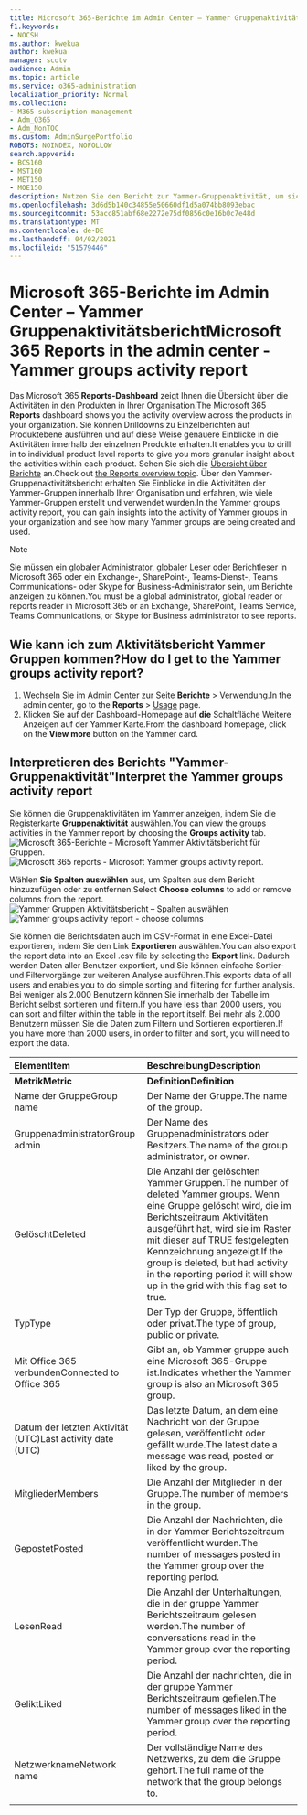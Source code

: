 ```yaml
---
title: Microsoft 365-Berichte im Admin Center – Yammer Gruppenaktivitätsbericht
f1.keywords:
- NOCSH
ms.author: kwekua
author: kwekua
manager: scotv
audience: Admin
ms.topic: article
ms.service: o365-administration
localization_priority: Normal
ms.collection:
- M365-subscription-management
- Adm_O365
- Adm_NonTOC
ms.custom: AdminSurgePortfolio
ROBOTS: NOINDEX, NOFOLLOW
search.appverid:
- BCS160
- MST160
- MET150
- MOE150
description: Nutzen Sie den Bericht zur Yammer-Gruppenaktivität, um sich über die Anzahl der Yammer-Gruppen, die in Ihrer Organisation erstellt und verwendet werden, sowie über deren Aktivitäten zu informieren.
ms.openlocfilehash: 3d6d5b140c34855e50660df1d5a074bb8093ebac
ms.sourcegitcommit: 53acc851abf68e2272e75df0856c0e16b0c7e48d
ms.translationtype: MT
ms.contentlocale: de-DE
ms.lasthandoff: 04/02/2021
ms.locfileid: "51579446"
---
```

# <a name="microsoft-365-reports-in-the-admin-center---yammer-groups-activity-report"></a><span data-ttu-id="ea958-103">Microsoft 365-Berichte im Admin Center – Yammer Gruppenaktivitätsbericht</span><span class="sxs-lookup"><span data-stu-id="ea958-103">Microsoft 365 Reports in the admin center - Yammer groups activity report</span></span>

<span data-ttu-id="ea958-104">Das Microsoft 365 **Reports-Dashboard** zeigt Ihnen die Übersicht über die Aktivitäten in den Produkten in Ihrer Organisation.</span><span class="sxs-lookup"><span data-stu-id="ea958-104">The Microsoft 365 **Reports** dashboard shows you the activity overview across the products in your organization.</span></span> <span data-ttu-id="ea958-105">Sie können Drilldowns zu Einzelberichten auf Produktebene ausführen und auf diese Weise genauere Einblicke in die Aktivitäten innerhalb der einzelnen Produkte erhalten.</span><span class="sxs-lookup"><span data-stu-id="ea958-105">It enables you to drill in to individual product level reports to give you more granular insight about the activities within each product.</span></span> <span data-ttu-id="ea958-106">Sehen Sie sich die [Übersicht über Berichte](activity-reports.md) an.</span><span class="sxs-lookup"><span data-stu-id="ea958-106">Check out [the Reports overview topic](activity-reports.md).</span></span> <span data-ttu-id="ea958-107">Über den Yammer-Gruppenaktivitätsbericht erhalten Sie Einblicke in die Aktivitäten der Yammer-Gruppen innerhalb Ihrer Organisation und erfahren, wie viele Yammer-Gruppen erstellt und verwendet wurden.</span><span class="sxs-lookup"><span data-stu-id="ea958-107">In the Yammer groups activity report, you can gain insights into the activity of Yammer groups in your organization and see how many Yammer groups are being created and used.</span></span>
  
> [!NOTE]
> <span data-ttu-id="ea958-108">Sie müssen ein globaler Administrator, globaler Leser oder Berichtleser in Microsoft 365 oder ein Exchange-, SharePoint-, Teams-Dienst-, Teams Communications- oder Skype for Business-Administrator sein, um Berichte anzeigen zu können.</span><span class="sxs-lookup"><span data-stu-id="ea958-108">You must be a global administrator, global reader or reports reader in Microsoft 365 or an Exchange, SharePoint, Teams Service, Teams Communications, or Skype for Business administrator to see reports.</span></span>  
 
## <a name="how-do-i-get-to-the-yammer-groups-activity-report"></a><span data-ttu-id="ea958-109">Wie kann ich zum Aktivitätsbericht Yammer Gruppen kommen?</span><span class="sxs-lookup"><span data-stu-id="ea958-109">How do I get to the Yammer groups activity report?</span></span>

1. <span data-ttu-id="ea958-110">Wechseln Sie im Admin Center zur Seite **Berichte** \> <a href="https://go.microsoft.com/fwlink/p/?linkid=2074756" target="_blank">Verwendung</a>.</span><span class="sxs-lookup"><span data-stu-id="ea958-110">In the admin center, go to the **Reports** \> <a href="https://go.microsoft.com/fwlink/p/?linkid=2074756" target="_blank">Usage</a> page.</span></span> 
2. <span data-ttu-id="ea958-111">Klicken Sie auf der Dashboard-Homepage auf **die** Schaltfläche Weitere Anzeigen auf der Yammer Karte.</span><span class="sxs-lookup"><span data-stu-id="ea958-111">From the dashboard homepage, click on the **View more** button on the Yammer card.</span></span>

  
## <a name="interpret-the-yammer-groups-activity-report"></a><span data-ttu-id="ea958-112">Interpretieren des Berichts "Yammer-Gruppenaktivität"</span><span class="sxs-lookup"><span data-stu-id="ea958-112">Interpret the Yammer groups activity report</span></span>

<span data-ttu-id="ea958-113">Sie können die Gruppenaktivitäten im Yammer anzeigen, indem Sie die Registerkarte **Gruppenaktivität** auswählen.</span><span class="sxs-lookup"><span data-stu-id="ea958-113">You can view the groups activities in the Yammer report by choosing the **Groups activity** tab.</span></span><br/><span data-ttu-id="ea958-114">![Microsoft 365-Berichte – Microsoft Yammer Aktivitätsbericht für Gruppen.](../../media/3afdafe5-9269-402e-8264-c7695ceb227d.png)</span><span class="sxs-lookup"><span data-stu-id="ea958-114">![Microsoft 365 reports - Microsoft Yammer groups activity report.](../../media/3afdafe5-9269-402e-8264-c7695ceb227d.png)</span></span>

<span data-ttu-id="ea958-115">Wählen **Sie Spalten auswählen** aus, um Spalten aus dem Bericht hinzuzufügen oder zu entfernen.</span><span class="sxs-lookup"><span data-stu-id="ea958-115">Select **Choose columns** to add or remove columns from the report.</span></span>  <br/> <span data-ttu-id="ea958-116">![Yammer Gruppen Aktivitätsbericht – Spalten auswählen](../../media/54744932-34fe-48c3-9779-1d10c3f05be1.png)</span><span class="sxs-lookup"><span data-stu-id="ea958-116">![Yammer groups activity report - choose columns](../../media/54744932-34fe-48c3-9779-1d10c3f05be1.png)</span></span>

<span data-ttu-id="ea958-117">Sie können die Berichtsdaten auch im CSV-Format in eine Excel-Datei exportieren, indem Sie den Link **Exportieren** auswählen.</span><span class="sxs-lookup"><span data-stu-id="ea958-117">You can also export the report data into an Excel .csv file by selecting the **Export** link.</span></span> <span data-ttu-id="ea958-118">Dadurch werden Daten aller Benutzer exportiert, und Sie können einfache Sortier- und Filtervorgänge zur weiteren Analyse ausführen.</span><span class="sxs-lookup"><span data-stu-id="ea958-118">This exports data of all users and enables you to do simple sorting and filtering for further analysis.</span></span> <span data-ttu-id="ea958-119">Bei weniger als 2.000 Benutzern können Sie innerhalb der Tabelle im Bericht selbst sortieren und filtern.</span><span class="sxs-lookup"><span data-stu-id="ea958-119">If you have less than 2000 users, you can sort and filter within the table in the report itself.</span></span> <span data-ttu-id="ea958-120">Bei mehr als 2.000 Benutzern müssen Sie die Daten zum Filtern und Sortieren exportieren.</span><span class="sxs-lookup"><span data-stu-id="ea958-120">If you have more than 2000 users, in order to filter and sort, you will need to export the data.</span></span> 
  
|<span data-ttu-id="ea958-121">Element</span><span class="sxs-lookup"><span data-stu-id="ea958-121">Item</span></span>|<span data-ttu-id="ea958-122">Beschreibung</span><span class="sxs-lookup"><span data-stu-id="ea958-122">Description</span></span>|
|:-----|:-----|
|<span data-ttu-id="ea958-123">**Metrik**</span><span class="sxs-lookup"><span data-stu-id="ea958-123">**Metric**</span></span>|<span data-ttu-id="ea958-124">**Definition**</span><span class="sxs-lookup"><span data-stu-id="ea958-124">**Definition**</span></span>|
|<span data-ttu-id="ea958-125">Name der Gruppe</span><span class="sxs-lookup"><span data-stu-id="ea958-125">Group name</span></span>  <br/> |<span data-ttu-id="ea958-126">Der Name der Gruppe.</span><span class="sxs-lookup"><span data-stu-id="ea958-126">The name of the group.</span></span> <br/> |
|<span data-ttu-id="ea958-127">Gruppenadministrator</span><span class="sxs-lookup"><span data-stu-id="ea958-127">Group admin</span></span>  <br/> |<span data-ttu-id="ea958-128">Der Name des Gruppenadministrators oder Besitzers.</span><span class="sxs-lookup"><span data-stu-id="ea958-128">The name of the group administrator, or owner.</span></span>  <br/> |
|<span data-ttu-id="ea958-129">Gelöscht</span><span class="sxs-lookup"><span data-stu-id="ea958-129">Deleted</span></span>  <br/> |<span data-ttu-id="ea958-130">Die Anzahl der gelöschten Yammer Gruppen.</span><span class="sxs-lookup"><span data-stu-id="ea958-130">The number of deleted Yammer groups.</span></span> <span data-ttu-id="ea958-131">Wenn eine Gruppe gelöscht wird, die im Berichtszeitraum Aktivitäten ausgeführt hat, wird sie im Raster mit dieser auf TRUE festgelegten Kennzeichnung angezeigt.</span><span class="sxs-lookup"><span data-stu-id="ea958-131">If the group is deleted, but had activity in the reporting period it will show up in the grid with this flag set to true.</span></span>  <br/> |
|<span data-ttu-id="ea958-132">Typ</span><span class="sxs-lookup"><span data-stu-id="ea958-132">Type</span></span>  <br/> |<span data-ttu-id="ea958-133">Der Typ der Gruppe, öffentlich oder privat.</span><span class="sxs-lookup"><span data-stu-id="ea958-133">The type of group, public or private.</span></span> <br/> |
|<span data-ttu-id="ea958-134">Mit Office 365 verbunden</span><span class="sxs-lookup"><span data-stu-id="ea958-134">Connected to Office 365</span></span>  <br/> |<span data-ttu-id="ea958-135">Gibt an, ob Yammer gruppe auch eine Microsoft 365-Gruppe ist.</span><span class="sxs-lookup"><span data-stu-id="ea958-135">Indicates whether the Yammer group is also an Microsoft 365 group.</span></span> <br/> |
|<span data-ttu-id="ea958-136">Datum der letzten Aktivität (UTC)</span><span class="sxs-lookup"><span data-stu-id="ea958-136">Last activity date (UTC)</span></span>  <br/> | <span data-ttu-id="ea958-137">Das letzte Datum, an dem eine Nachricht von der Gruppe gelesen, veröffentlicht oder gefällt wurde.</span><span class="sxs-lookup"><span data-stu-id="ea958-137">The latest date a message was read, posted or liked by the group.</span></span>  <br/> |
|<span data-ttu-id="ea958-138">Mitglieder</span><span class="sxs-lookup"><span data-stu-id="ea958-138">Members</span></span>  <br/> | <span data-ttu-id="ea958-139">Die Anzahl der Mitglieder in der Gruppe.</span><span class="sxs-lookup"><span data-stu-id="ea958-139">The number of members in the group.</span></span>  <br/> |
|<span data-ttu-id="ea958-140">Gepostet</span><span class="sxs-lookup"><span data-stu-id="ea958-140">Posted</span></span>  <br/> |<span data-ttu-id="ea958-141">Die Anzahl der Nachrichten, die in der Yammer Berichtszeitraum veröffentlicht wurden.</span><span class="sxs-lookup"><span data-stu-id="ea958-141">The number of messages posted in the Yammer group over the reporting period.</span></span> <br/>|
|<span data-ttu-id="ea958-142">Lesen</span><span class="sxs-lookup"><span data-stu-id="ea958-142">Read</span></span>  <br/> |<span data-ttu-id="ea958-143">Die Anzahl der Unterhaltungen, die in der gruppe Yammer Berichtszeitraum gelesen werden.</span><span class="sxs-lookup"><span data-stu-id="ea958-143">The number of conversations read in the Yammer group over the reporting period.</span></span>  <br/> |
|<span data-ttu-id="ea958-144">Gelikt</span><span class="sxs-lookup"><span data-stu-id="ea958-144">Liked</span></span>  <br/> |<span data-ttu-id="ea958-145">Die Anzahl der nachrichten, die in der gruppe Yammer Berichtszeitraum gefielen.</span><span class="sxs-lookup"><span data-stu-id="ea958-145">The number of messages liked in the Yammer group over the reporting period.</span></span> <br/>|
|<span data-ttu-id="ea958-146">Netzwerkname</span><span class="sxs-lookup"><span data-stu-id="ea958-146">Network name</span></span>  <br/> |<span data-ttu-id="ea958-147">Der vollständige Name des Netzwerks, zu dem die Gruppe gehört.</span><span class="sxs-lookup"><span data-stu-id="ea958-147">The full name of the network that the group belongs to.</span></span> |
|||